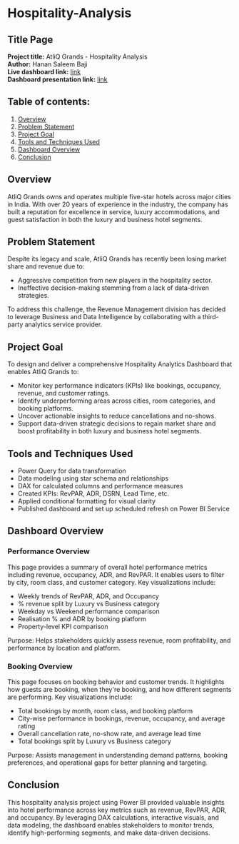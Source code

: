 # Hospitality-Analysis

## Title Page

**Project title:** AtliQ Grands - Hospitality Analysis   
**Author:** Hanan Saleem Baji  
**Live dashboard link:** [link](https://app.powerbi.com/view?r=eyJrIjoiNGVkMjUwMjYtMWE1Ny00NmFkLWE1ZGQtMjZmZTg1MTNkNTllIiwidCI6ImM2ZTU0OWIzLTVmNDUtNDAzMi1hYWU5LWQ0MjQ0ZGM1YjJjNCJ9)      
**Dashboard presentation link:** [link](https://drive.google.com/file/d/1Wr8OOtT_Xz8mLPDmhwlVQjHNCE68Nnnn/view?usp=sharing)


## Table of contents:

1. [Overview](#overview)
2. [Problem Statement](#problem-statement)
3. [Project Goal](#project-goal)
4. [Tools and Techniques Used](#tools-and-techniques-used)
5. [Dashboard Overview](#dashboard-overview)
6. [Conclusion](#conclusion)

## Overview

AtliQ Grands owns and operates multiple five-star hotels across major cities in India. With over 20 years of experience in the industry, the company has built a reputation for excellence in service, luxury accommodations, and guest satisfaction in both the luxury and business hotel segments.

## Problem Statement

Despite its legacy and scale, AtliQ Grands has recently been losing market share and revenue due to:  
- Aggressive competition from new players in the hospitality sector.  
- Ineffective decision-making stemming from a lack of data-driven strategies.

To address this challenge, the Revenue Management division has decided to leverage Business and Data Intelligence by collaborating with a third-party analytics service provider.

## Project Goal

To design and deliver a comprehensive Hospitality Analytics Dashboard that enables AtliQ Grands to:
- Monitor key performance indicators (KPIs) like bookings, occupancy, revenue, and customer ratings.
- Identify underperforming areas across cities, room categories, and booking platforms.
- Uncover actionable insights to reduce cancellations and no-shows.
- Support data-driven strategic decisions to regain market share and boost profitability in both luxury and business hotel segments.

## Tools and Techniques Used

- Power Query for data transformation
- Data modeling using star schema and relationships
- DAX for calculated columns and performance measures
- Created KPIs: RevPAR, ADR, DSRN, Lead Time, etc.
- Applied conditional formatting for visual clarity
- Published dashboard and set up scheduled refresh on Power BI Service
  
## Dashboard Overview

### Performance Overview
 
 This page provides a summary of overall hotel performance metrics including revenue, occupancy, ADR, and RevPAR. It enables users to filter by city, room class, and customer category. Key visualizations include:

  - Weekly trends of RevPAR, ADR, and Occupancy
  - % revenue split by Luxury vs Business category
  - Weekday vs Weekend performance comparison
  - Realisation % and ADR by booking platform
  - Property-level KPI comparison

Purpose: Helps stakeholders quickly assess revenue, room profitability, and performance by location and platform.


### Booking Overview 

This page focuses on booking behavior and customer trends. It highlights how guests are booking, when they're booking, and how different segments are performing. Key visualizations include:

  - Total bookings by month, room class, and booking platform
  - City-wise performance in bookings, revenue, occupancy, and average rating
  - Overall cancellation rate, no-show rate, and average lead time
  - Total bookings split by Luxury vs Business category

Purpose: Assists management in understanding demand patterns, booking preferences, and operational gaps for better planning and targeting.

## Conclusion

This hospitality analysis project using Power BI provided valuable insights into hotel performance across key metrics such as revenue, RevPAR, ADR, and occupancy. By leveraging DAX calculations, interactive visuals, and data modeling, the dashboard enables stakeholders to monitor trends, identify high-performing segments, and make data-driven decisions.
